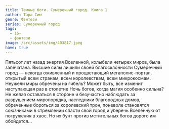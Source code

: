 ```yaml
---
title: Темные боги. Сумеречный город. Книга 1
author: Тара Сим
genre: Фэнтези
series: Сумеречный город
tags:
  - 16+
  - фэнтези
image: /src/assets/img/403817.jpeg
have: true
---
```

Пятьсот лет назад энергия Вселенной, колыбели четырех миров, была запечатана. Высшие силы лишили своей благосклонности Сумеречный город — некогда оживленный и процветающий мегаполис-портал, открытый всем странам, всем королевствам, всем микрокосмам. Неужели миры обречены на гибель? Может быть, все изменит наступающая раз в столетие Ночь богов, когда магия особенно сильна? Не желая оставаться в стороне и безучастно наблюдать за разрушением миропорядка, наследники благородных домов, обреченные бороться за королевский трон, поневоле становятся союзниками в стремлении спасти свой город и уберечь Вселенную от погружения в хаос. Но их бунт против мстительных богов дорого им обойдется...
